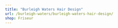 ```yaml
---
title: "Burleigh Waters Hair Design"
url: /burleigh-waters/burleigh-waters-hair-design/
shop: Friseur
---
```

